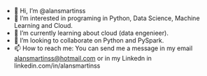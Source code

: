 - 👋 Hi, I’m @alansmartinss
- 👀 I’m interested in programing in Python, Data Science, Machine Learning and Cloud.
- 🌱 I’m currently learning about cloud (data engenieer).
- 💞️ I’m looking to collaborate on Python and PySpark.
- 📫 How to reach me: You can send me a message in my email alansmartinss@hotmail.com or in my Linkedn in linkedin.com/in/alansmartinss

<!---
alansmartinss/alansmartinss is a ✨ special ✨ repository because its `README.md` (this file) appears on your GitHub profile.
You can click the Preview link to take a look at your changes.
--->
